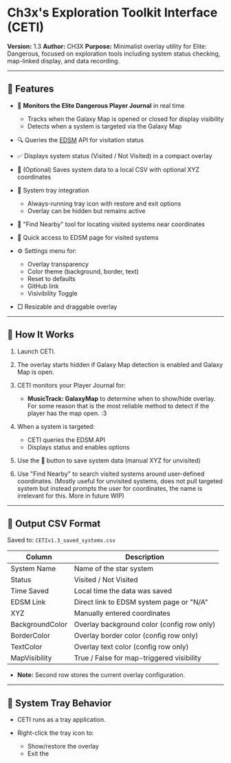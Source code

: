 # Ch3x's Exploration Toolkit Interface (CETI)

**Version:** 1.3
**Author:** CH3X
**Purpose:** Minimalist overlay utility for Elite: Dangerous, focused on exploration tools including system status checking, map-linked display, and data recording.

---

## 🚀 Features

* 📅 **Monitors the Elite Dangerous Player Journal** in real time
  * Tracks when the Galaxy Map is opened or closed for display visibility
  * Detects when a system is targeted via the Galaxy Map

* 🔍 Queries the [EDSM](https://www.edsm.net/) API for visitation status
* ✅ Displays system status (Visited / Not Visited) in a compact overlay
* 📂 (Optional) Saves system data to a local CSV with optional XYZ coordinates
* 🔐 System tray integration

  * Always-running tray icon with restore and exit options
  * Overlay can be hidden but remains active
* 📁 "Find Nearby" tool for locating visited systems near coordinates
* 🔹 Quick access to EDSM page for visited systems
* ⚙️ Settings menu for:

  * Overlay transparency
  * Color theme (background, border, text)
  * Reset to defaults
  * GitHub link
  * Visivibility Toggle
* □ Resizable and draggable overlay

---

## 💪 How It Works

1. Launch CETI.
2. The overlay starts hidden if Galaxy Map detection is enabled and Galaxy Map is open.
3. CETI monitors your Player Journal for:

   * **MusicTrack: GalaxyMap** to determine when to show/hide overlay. For some reason that is the most reliable method to detect if the player has the map open. :3
4. When a system is targeted:

   * CETI queries the EDSM API
   * Displays status and enables options
5. Use the 📂 button to save system data (manual XYZ for unvisited)
6. Use "Find Nearby" to search visited systems around user-defined coordinates. (Mostly useful for unvisited systems, does not pull targeted system but instead prompts the user for coordinates, the name is irrelevant for this. More in future WIP)

---

## 📃 Output CSV Format

Saved to: `CETIv1.3_saved_systems.csv`

| Column          | Description                                |
| --------------- | ------------------------------------------ |
| System Name     | Name of the star system                    |
| Status          | Visited / Not Visited                      |
| Time Saved      | Local time the data was saved              |
| EDSM Link       | Direct link to EDSM system page or "N/A"   |
| XYZ             | Manually entered coordinates               |
| BackgroundColor | Overlay background color (config row only) |
| BorderColor     | Overlay border color (config row only)     |
| TextColor       | Overlay text color (config row only)       |
| MapVisibility   | True / False for map-triggered visibility  |

* **Note:** Second row stores the current overlay configuration.

---

## 🚪 System Tray Behavior

* CETI runs as a tray application.
* Right-click the tray icon to:

  * Show/restore the overlay
  * Exit the
